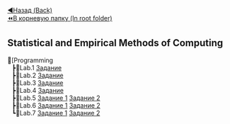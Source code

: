 [:arrow_backward:Назад (Back)](https://github.com/Bloodies/HSE-University-projects/tree/Bloodies/Course-2)  
[:rewind:В корневую папку (In root folder)](https://github.com/Bloodies/HSE-University-projects) 

## Statistical and Empirical Methods of Computing

📁[Programming
<br>⠀┣📁Lab.1 [Задание](https://github.com/Bloodies/HSE-University-projects/blob/Bloodies/Course-2/Statistics/Lab.1/doc/Lab_1.pdf)
<br>⠀┣📁Lab.2 [Задание](https://github.com/Bloodies/HSE-University-projects/blob/Bloodies/Course-2/Statistics/Lab.2/doc/Lab_2.pdf)
<br>⠀┣📁Lab.3 [Задание](https://github.com/Bloodies/HSE-University-projects/blob/Bloodies/Course-2/Statistics/Lab.3/doc/Lab_3.pdf)
<br>⠀┣📁Lab.4 [Задание](https://github.com/Bloodies/HSE-University-projects/blob/Bloodies/Course-2/Statistics/Lab.4/doc/Lab_4.pdf)
<br>⠀┣📁Lab.5 [Задание 1](https://github.com/Bloodies/HSE-University-projects/blob/Bloodies/Course-2/Statistics/Lab.5/doc/Lab_5_1.pdf) [Задание 2](https://github.com/Bloodies/HSE-University-projects/blob/Bloodies/Course-2/Statistics/Lab.5/doc/Lab_5_2.pdf)
<br>⠀┣📁Lab.6 [Задание 1](https://github.com/Bloodies/HSE-University-projects/blob/Bloodies/Course-2/Statistics/Lab.6/doc/Lab_6_1.pdf) [Задание 2](https://github.com/Bloodies/HSE-University-projects/blob/Bloodies/Course-2/Statistics/Lab.6/doc/Lab_6_2.pdf)
<br>⠀┗📁Lab.7 [Задание 1](https://github.com/Bloodies/HSE-University-projects/blob/Bloodies/Course-2/Statistics/Lab.7/doc/Lab_7_1.pdf) [Задание 2](https://github.com/Bloodies/HSE-University-projects/blob/Bloodies/Course-2/Statistics/Lab.7/doc/Lab_7_2.pdf)
